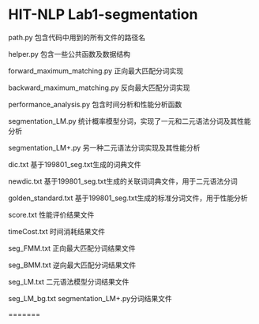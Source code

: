 # HIT-NLP Lab1-segmentation
path.py 包含代码中用到的所有文件的路径名

helper.py 包含一些公共函数及数据结构

forward_maximum_matching.py 正向最大匹配分词实现

backward_maximum_matching.py 反向最大匹配分词实现

performance_analysis.py 包含时间分析和性能分析函数

segmentation_LM.py 统计概率模型分词，实现了一元和二元语法分词及其性能分析

segmentation_LM+.py 另一种二元语法分词实现及其性能分析

dic.txt 基于199801_seg.txt生成的词典文件

newdic.txt 基于199801_seg.txt生成的关联词词典文件，用于二元语法分词

golden_standard.txt 基于199801_seg.txt生成的标准分词文件，用于性能分析

score.txt 性能评价结果文件

timeCost.txt 时间消耗结果文件

seg_FMM.txt 正向最大匹配分词结果文件

seg_BMM.txt 逆向最大匹配分词结果文件

seg_LM.txt 二元语法模型分词结果文件

seg_LM_bg.txt segmentation_LM+.py分词结果文件

=======
